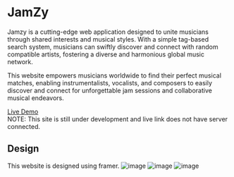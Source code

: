 # JamZy

Jamzy is a cutting-edge web application designed to unite musicians through shared interests and musical styles. With a simple tag-based search system, musicians can swiftly discover and connect with random compatible artists, fostering a diverse and harmonious global music network.

This website empowers musicians worldwide to find their perfect musical matches, enabling instrumentalists, vocalists, and composers to easily discover and connect for unforgettable jam sessions and collaborative musical endeavors.

[Live Demo](https://jamzy.vercel.app/)  
NOTE: This site is still under development and live link does not have server connected.

  
## Design
This website is designed using framer.
![image](https://github.com/retsambew/Jamzy/assets/80634009/abb35c3e-99eb-4454-81aa-0a97bfb3c804)
![image](https://github.com/retsambew/Jamzy/assets/80634009/faeac844-2d51-4d2a-9642-1cde26dd3003)
![image](https://github.com/retsambew/Jamzy/assets/80634009/ac9cf610-959e-493d-a285-8c036f4c0d37)
